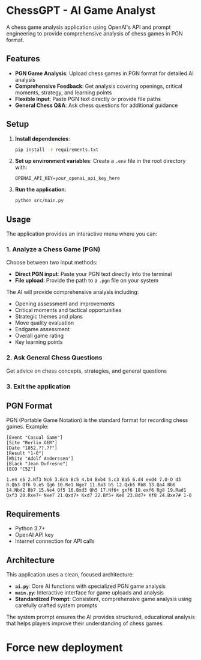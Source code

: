 # ChessGPT - AI Game Analyst

A chess game analysis application using OpenAI's API and prompt engineering to provide comprehensive analysis of chess games in PGN format.

## Features

- **PGN Game Analysis**: Upload chess games in PGN format for detailed AI analysis
- **Comprehensive Feedback**: Get analysis covering openings, critical moments, strategy, and learning points
- **Flexible Input**: Paste PGN text directly or provide file paths
- **General Chess Q&A**: Ask chess questions for additional guidance

## Setup

1. **Install dependencies**:
   ```bash
   pip install -r requirements.txt
   ```

2. **Set up environment variables**:
   Create a `.env` file in the root directory with:
   ```
   OPENAI_API_KEY=your_openai_api_key_here
   ```

3. **Run the application**:
   ```bash
   python src/main.py
   ```

## Usage

The application provides an interactive menu where you can:

### 1. Analyze a Chess Game (PGN)
Choose between two input methods:
- **Direct PGN input**: Paste your PGN text directly into the terminal
- **File upload**: Provide the path to a `.pgn` file on your system

The AI will provide comprehensive analysis including:
- Opening assessment and improvements
- Critical moments and tactical opportunities
- Strategic themes and plans
- Move quality evaluation
- Endgame assessment
- Overall game rating
- Key learning points

### 2. Ask General Chess Questions
Get advice on chess concepts, strategies, and general questions

### 3. Exit the application

## PGN Format

PGN (Portable Game Notation) is the standard format for recording chess games. Example:

```
[Event "Casual Game"]
[Site "Berlin GER"]
[Date "1852.??.??"]
[Result "1-0"]
[White "Adolf Anderssen"]
[Black "Jean Dufresne"]
[ECO "C52"]

1.e4 e5 2.Nf3 Nc6 3.Bc4 Bc5 4.b4 Bxb4 5.c3 Ba5 6.d4 exd4 7.O-O d3 8.Qb3 Qf6 9.e5 Qg6 10.Re1 Nge7 11.Ba3 b5 12.Qxb5 Rb8 13.Qa4 Bb6 14.Nbd2 Bb7 15.Ne4 Qf5 16.Bxd3 Qh5 17.Nf6+ gxf6 18.exf6 Rg8 19.Rad1 Qxf3 20.Rxe7+ Nxe7 21.Qxd7+ Kxd7 22.Bf5+ Ke8 23.Bd7+ Kf8 24.Bxe7# 1-0
```

## Requirements

- Python 3.7+
- OpenAI API key
- Internet connection for API calls

## Architecture

This application uses a clean, focused architecture:
- **`ai.py`**: Core AI functions with specialized PGN game analysis
- **`main.py`**: Interactive interface for game uploads and analysis
- **Standardized Prompt**: Consistent, comprehensive game analysis using carefully crafted system prompts

The system prompt ensures the AI provides structured, educational analysis that helps players improve their understanding of chess games.
# Force new deployment
